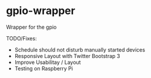 gpio-wrapper
============

Wrapper for the gpio 


TODO/Fixes:

- Schedule should not disturb manually started devices
- Responsive Layout with Twitter Bootstrap 3
- Improve Usabilitay / Layout
- Testing on Raspberry Pi
